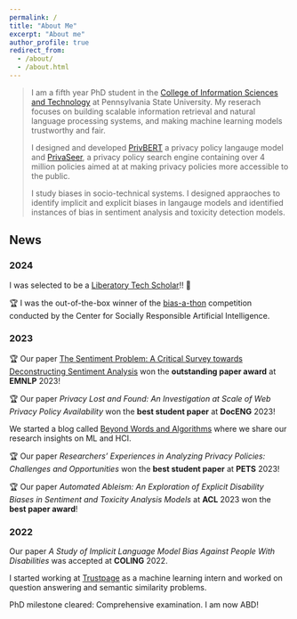 ```yaml
---
permalink: /
title: "About Me"
excerpt: "About me"
author_profile: true
redirect_from: 
  - /about/
  - /about.html
---
```




> I am a fifth year PhD student in the [College of Information Sciences and Technology](https://ist.psu.edu/) at Pennsylvania State University. My reserach focuses on building scalable information retrieval and natural language processing systems, and making machine learning models trustworthy and fair. 
>  
> I designed and developed [PrivBERT](https://huggingface.co/mukund/privbert) a privacy policy langauge model and [PrivaSeer](https://privaseer.ist.psu.edu), a privacy policy search engine containing over 4 million policies aimed at at making privacy policies more accessible to the public.
> 
> I study biases in socio-technical systems. I designed appraoches to identify implicit and explicit biases in langauge models and identified instances of bias in sentiment analysis and toxicity detection models.

## News

### 2024

I was selected to be a [Liberatory Tech Scholar](https://logicmag.io/thicc-fellows/)!! 🎉

🏆 I was the out-of-the-box winner of the [bias-a-thon](https://csrai.psu.edu/initiatives/bias-a-thon) competition conducted by the Center for Socially Responsible Artificial Intelligence.

### 2023

🏆 Our paper [The Sentiment Problem: A Critical Survey towards Deconstructing Sentiment Analysis](https://aclanthology.org/2023.emnlp-main.848.pdf) won the **outstanding paper award** at **EMNLP** 2023!

🏆 Our paper *Privacy Lost and Found: An Investigation at Scale of Web Privacy Policy Availability* won the **best student paper** at **DocENG** 2023!

We started a blog called [Beyond Words and Algorithms](https://medium.com/@nlphci.phd) where we share our research insights on ML and HCI.

🏆 Our paper *Researchers’ Experiences in Analyzing Privacy Policies: Challenges and Opportunities* won the **best student paper** at **PETS** 2023!

🏆 Our paper *Automated Ableism: An Exploration of Explicit Disability Biases in Sentiment and Toxicity Analysis Models* at **ACL** 2023 won the  **best paper award**!


### 2022

Our paper *A Study of Implicit Language Model Bias Against People With Disabilities* was accepted at **COLING** 2022.

I started working at [Trustpage](https://trustpage.com/) as a machine learning intern and worked on question answering and semantic similarity problems.  

PhD milestone cleared: Comprehensive examination. I am now ABD!

